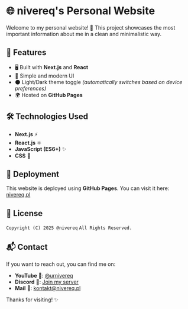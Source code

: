 # 🌐 nivereq's Personal Website

Welcome to my personal website! 🚀 This project showcases the most important information about me in a clean and minimalistic way.

## 📌 Features

- 🖥️ Built with **Next.js** and **React**
- 🎨 Simple and modern UI
- 🌑 Light/Dark theme toggle *(automatically switches based on device preferences)*
- 🌍 Hosted on **GitHub Pages**

## 🛠️ Technologies Used

- **Next.js** ⚡
- **React.js** ⚛️
- **JavaScript (ES6+)** ✨
- **CSS** 🎨

## 🚀 Deployment

This website is deployed using **GitHub Pages**. You can visit it here: [nivereq.pl](https://nivereq.pl)

## 📜 License

`Copyright (C) 2025 @nivereq`
`All Rights Reserved.`

## 📬 Contact

If you want to reach out, you can find me on:
- **YouTube** 🎥: [@urnivereq](https://www.youtube.com/@urnivereq)
- **Discord** 💬: [Join my server](https://discord.nivereq.pl)
- **Mail** 📧: [kontakt@nivereq.pl](mailto:kontakt@nivereq.pl)

Thanks for visiting! ✨
